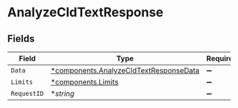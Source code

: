 # AnalyzeCldTextResponse


## Fields

| Field                                                                                           | Type                                                                                            | Required                                                                                        | Description                                                                                     | Example                                                                                         |
| ----------------------------------------------------------------------------------------------- | ----------------------------------------------------------------------------------------------- | ----------------------------------------------------------------------------------------------- | ----------------------------------------------------------------------------------------------- | ----------------------------------------------------------------------------------------------- |
| `Data`                                                                                          | [*components.AnalyzeCldTextResponseData](../../models/components/analyzecldtextresponsedata.md) | :heavy_minus_sign:                                                                              | N/A                                                                                             |                                                                                                 |
| `Limits`                                                                                        | [*components.Limits](../../models/components/limits.md)                                         | :heavy_minus_sign:                                                                              | N/A                                                                                             |                                                                                                 |
| `RequestID`                                                                                     | **string*                                                                                       | :heavy_minus_sign:                                                                              | N/A                                                                                             | 17c3b70c5096df0e77e838323abb7029                                                                |